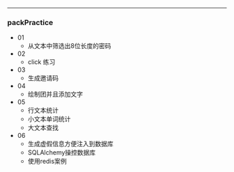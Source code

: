 



***
### packPractice

- 01
  - 从文本中筛选出8位长度的密码
- 02
  - click 练习
- 03
  - 生成邀请码
- 04
  - 绘制团并且添加文字
- 05
  - 行文本统计
  - 小文本单词统计
  - 大文本查找
- 06
  - 生成虚假信息方便注入到数据库
  - SQLAlchemy操控数据库
  - 使用redis案例
